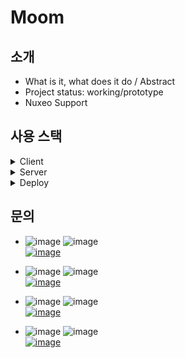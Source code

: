 # Moom

## 소개

* What is it, what does it do / Abstract
* Project status: working/prototype
* Nuxeo Support


## 사용 스택
<details markdown="1">
<summary>Client</summary>
    ![image](https://img.shields.io/static/v1?label=&message=javascript&color=orange&style=flat&logo=javascript)
</details>
<details markdown="1">
<summary>Server</summary>
    ![image](https://img.shields.io/static/v1?label=&message=javascript&color=orange&style=flat&logo=javascript)
</details>
<details markdown="1">
<summary>Deploy</summary>
    ![image](https://img.shields.io/static/v1?label=&message=javascript&color=orange&style=flat&logo=javascript)
</details>


## 문의

* ![image](https://img.shields.io/static/v1?label=&message=팀장&color=orange&style=flat&logo)
![image](https://img.shields.io/static/v1?label=&message=유지은&color=blue&style=flat&logo) <br>
[![image](https://img.shields.io/badge/GITHUB-wlwl0219-green?style=flat&logo=github)](https://github.com/wlwl0219)

* ![image](https://img.shields.io/static/v1?label=&message=팀원&color=orange&style=flat&logo)
![image](https://img.shields.io/static/v1?label=&message=김재현&color=blue&style=flat&logo) <br>
[![image](https://img.shields.io/badge/GITHUB-kirk0201-green?style=flat&logo=github)](https://github.com/kirk0201)


* ![image](https://img.shields.io/static/v1?label=&message=팀원&color=orange&style=flat&logo)
![image](https://img.shields.io/static/v1?label=&message=임동현&color=blue&style=flat&logo) <br>
[![image](https://img.shields.io/badge/GITHUB-limdonghyun88-green?style=flat&logo=github)](https://github.com/limdonghyun88)


* ![image](https://img.shields.io/static/v1?label=&message=팀원&color=orange&style=flat&logo)
![image](https://img.shields.io/static/v1?label=&message=김상연&color=blue&style=flat&logo) <br>
[![image](https://img.shields.io/badge/GITHUB-zmdkdkt321-green?style=flat&logo=github)](https://github.com/zmdkdkt321)
